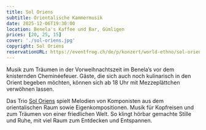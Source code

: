 ```yaml
---
title: Sol Oriens
subtitle: Orientalische Kammermusik
date: 2025-12-06T19:30:00
location: Benela's Kaffee und Bar, Gümligen
prices: [20, 25, 15]
cover: './sol-oriens.jpg'
copyright: Sol Oriens
reservationURL: https://eventfrog.ch/de/p/konzert/world-ethno/sol-oriens-7289230549993940983.html
---
```


Musik zum Träumen in der Vorweihnachtszeit im Benela’s vor dem knisternden Cheminéefeuer. Gäste, die sich auch noch kulinarisch in den Orient begeben möchten, können sich ab 18 Uhr mit Mezzeplättchen verwöhnen lassen.

Das Trio [Sol Oriens](https://www.soloriens.ch/) spielt Melodien von Komponisten aus dem orientalischen Raum sowie Eigenkompositionen. Musik für Kopfreisen und zum Träumen von einer friedlichen Welt. So klingt hörbar gemachte Stille und Ruhe, mit viel Raum zum Entdecken und Entspannen.
